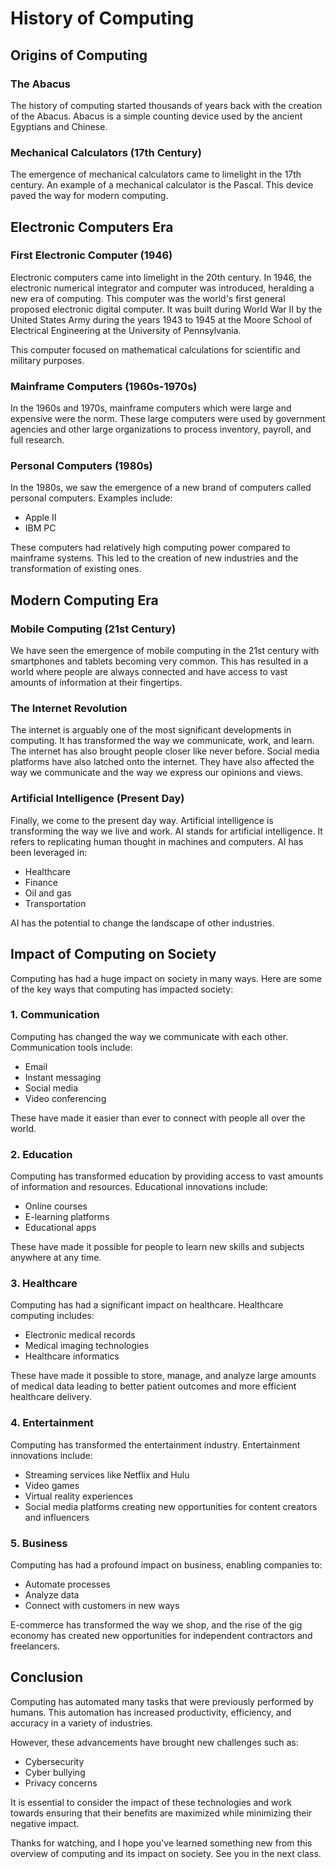 # History of Computing

## Origins of Computing

### The Abacus
The history of computing started thousands of years back with the creation of the Abacus. Abacus is a simple counting device used by the ancient Egyptians and Chinese.

### Mechanical Calculators (17th Century)
The emergence of mechanical calculators came to limelight in the 17th century. An example of a mechanical calculator is the Pascal. This device paved the way for modern computing.

## Electronic Computers Era

### First Electronic Computer (1946)
Electronic computers came into limelight in the 20th century. In 1946, the electronic numerical integrator and computer was introduced, heralding a new era of computing. This computer was the world's first general proposed electronic digital computer. It was built during World War II by the United States Army during the years 1943 to 1945 at the Moore School of Electrical Engineering at the University of Pennsylvania.

This computer focused on mathematical calculations for scientific and military purposes.

### Mainframe Computers (1960s-1970s)
In the 1960s and 1970s, mainframe computers which were large and expensive were the norm. These large computers were used by government agencies and other large organizations to process inventory, payroll, and full research.

### Personal Computers (1980s)
In the 1980s, we saw the emergence of a new brand of computers called personal computers. Examples include:
- Apple II
- IBM PC

These computers had relatively high computing power compared to mainframe systems. This led to the creation of new industries and the transformation of existing ones.

## Modern Computing Era

### Mobile Computing (21st Century)
We have seen the emergence of mobile computing in the 21st century with smartphones and tablets becoming very common. This has resulted in a world where people are always connected and have access to vast amounts of information at their fingertips.

### The Internet Revolution
The internet is arguably one of the most significant developments in computing. It has transformed the way we communicate, work, and learn. The internet has also brought people closer like never before. Social media platforms have also latched onto the internet. They have also affected the way we communicate and the way we express our opinions and views.

### Artificial Intelligence (Present Day)
Finally, we come to the present day way. Artificial intelligence is transforming the way we live and work. AI stands for artificial intelligence. It refers to replicating human thought in machines and computers. AI has been leveraged in:
- Healthcare
- Finance
- Oil and gas
- Transportation

AI has the potential to change the landscape of other industries.

## Impact of Computing on Society

Computing has had a huge impact on society in many ways. Here are some of the key ways that computing has impacted society:

### 1. Communication
Computing has changed the way we communicate with each other. Communication tools include:
- Email
- Instant messaging
- Social media
- Video conferencing

These have made it easier than ever to connect with people all over the world.

### 2. Education
Computing has transformed education by providing access to vast amounts of information and resources. Educational innovations include:
- Online courses
- E-learning platforms
- Educational apps

These have made it possible for people to learn new skills and subjects anywhere at any time.

### 3. Healthcare
Computing has had a significant impact on healthcare. Healthcare computing includes:
- Electronic medical records
- Medical imaging technologies
- Healthcare informatics

These have made it possible to store, manage, and analyze large amounts of medical data leading to better patient outcomes and more efficient healthcare delivery.

### 4. Entertainment
Computing has transformed the entertainment industry. Entertainment innovations include:
- Streaming services like Netflix and Hulu
- Video games
- Virtual reality experiences
- Social media platforms creating new opportunities for content creators and influencers

### 5. Business
Computing has had a profound impact on business, enabling companies to:
- Automate processes
- Analyze data
- Connect with customers in new ways

E-commerce has transformed the way we shop, and the rise of the gig economy has created new opportunities for independent contractors and freelancers.

## Conclusion

Computing has automated many tasks that were previously performed by humans. This automation has increased productivity, efficiency, and accuracy in a variety of industries. 

However, these advancements have brought new challenges such as:
- Cybersecurity
- Cyber bullying
- Privacy concerns

It is essential to consider the impact of these technologies and work towards ensuring that their benefits are maximized while minimizing their negative impact.

Thanks for watching, and I hope you've learned something new from this overview of computing and its impact on society. See you in the next class.

